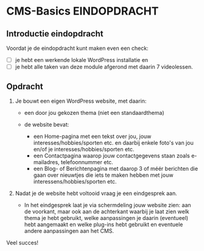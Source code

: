 # CMS-Basics EINDOPDRACHT

## Introductie eindopdracht

Voordat je de eindopdracht kunt maken even een check:

- [ ] je hebt een werkende lokale WordPress installatie en
- [ ] je hebt alle taken van deze module afgerond met daarin 7 videolessen.

## Opdracht

1. Je bouwt een eigen WordPress website, met daarin:

   - een door jou gekozen thema (niet een standaardthema)

   - de website bevat:

     - een Home-pagina met een tekst over jou, jouw interesses/hobbies/sporten etc. en daarbij enkele foto's van jou en/of je interesses/hobbies/sporten etc.
     - een Contactpagina waarop jouw contactgegevens staan zoals e-mailadres, telefoonnummer etc.
     - een Blog- of Berichtenpagina met daarop 3 of méér berichten die gaan over nieuwtjes die iets te maken hebben met jouw interessens/hobbies/sporten etc.

2. Nadat je de website hebt voltooid vraag je een eindgesprek aan.

    - In het eindgesprek laat je via schermdeling jouw website zien: aan de voorkant, maar ook aan de achterkant waarbij je laat zien welk thema je hebt gebruikt, welke aanpassingen je daarin (eventueel) hebt aangemaakt en welke plug-ins hebt gebruikt en eventuele andere aanpassingen aan het CMS.

Veel succes!
